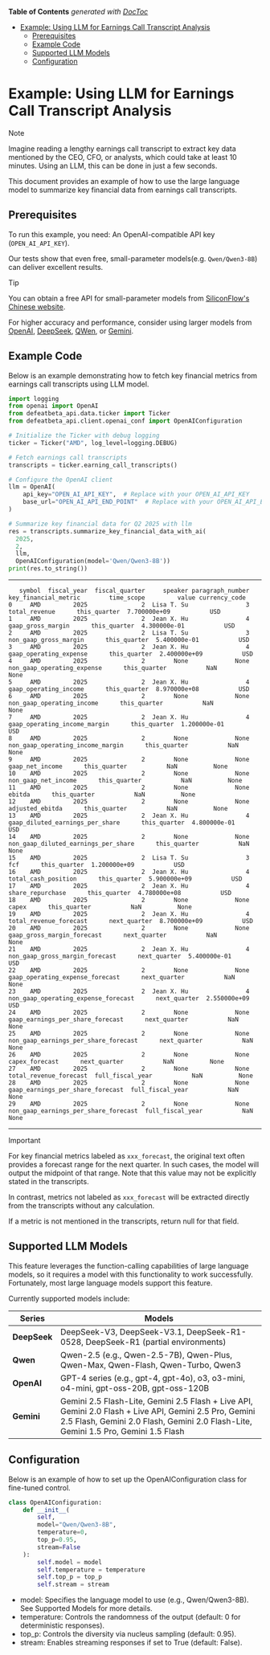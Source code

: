 <!-- START doctoc generated TOC please keep comment here to allow auto update -->
<!-- DON'T EDIT THIS SECTION, INSTEAD RE-RUN doctoc TO UPDATE -->
**Table of Contents**  *generated with [DocToc](https://github.com/thlorenz/doctoc)*

- [Example: Using LLM for Earnings Call Transcript Analysis](#example-using-llm-for-earnings-call-transcript-analysis)
  - [Prerequisites](#prerequisites)
  - [Example Code](#example-code)
  - [Supported LLM Models](#supported-llm-models)
  - [Configuration](#configuration)

<!-- END doctoc generated TOC please keep comment here to allow auto update -->

# Example: Using LLM for Earnings Call Transcript Analysis
> [!NOTE]
> Imagine reading a lengthy earnings call transcript to extract key data mentioned by the CEO, CFO, or analysts, which could take at least 10 minutes. Using an LLM, this can be done in just a few seconds.
> 
> This document provides an example of how to use the large language model to summarize key financial data from earnings call transcripts.

## Prerequisites
To run this example, you need: An OpenAI-compatible API key (`OPEN_AI_API_KEY`). 

Our tests show that even free, small-parameter models(e.g. `Qwen/Qwen3-8B`) can deliver excellent results.

> [!TIP]
> You can obtain a free API for small-parameter models from [SiliconFlow's Chinese website](https://www.siliconflow.cn/pricing).
> 
> For higher accuracy and performance, consider using larger models from [OpenAI](https://openai.com/index/openai-api/), [DeepSeek](https://api-docs.deepseek.com/), [QWen](https://qwen.ai/apiplatform), or [Gemini](https://ai.google.dev/gemini-api/docs).

## Example Code
Below is an example demonstrating how to fetch key financial metrics from earnings call transcripts using LLM model.

```python
import logging
from openai import OpenAI
from defeatbeta_api.data.ticker import Ticker
from defeatbeta_api.client.openai_conf import OpenAIConfiguration

# Initialize the Ticker with debug logging
ticker = Ticker("AMD", log_level=logging.DEBUG)

# Fetch earnings call transcripts
transcripts = ticker.earning_call_transcripts()

# Configure the OpenAI client
llm = OpenAI(
    api_key="OPEN_AI_API_KEY",  # Replace with your OPEN_AI_API_KEY
    base_url="OPEN_AI_API_END_POINT"  # Replace with your OPEN_AI_API_END_POINT
)

# Summarize key financial data for Q2 2025 with llm
res = transcripts.summarize_key_financial_data_with_ai(
  2025, 
  2, 
  llm, 
  OpenAIConfiguration(model='Qwen/Qwen3-8B'))
print(res.to_string())
```

---

```text
   symbol  fiscal_year  fiscal_quarter     speaker paragraph_number                  key_financial_metric        time_scope         value currency_code
0     AMD         2025               2  Lisa T. Su                3                         total_revenue      this_quarter  7.700000e+09           USD
1     AMD         2025               2  Jean X. Hu                4                     gaap_gross_margin      this_quarter  4.300000e-01           USD
2     AMD         2025               2  Lisa T. Su                3                 non_gaap_gross_margin      this_quarter  5.400000e-01           USD
3     AMD         2025               2  Jean X. Hu                4                gaap_operating_expense      this_quarter  2.400000e+09           USD
4     AMD         2025               2        None             None            non_gaap_operating_expense      this_quarter           NaN          None
5     AMD         2025               2  Jean X. Hu                4                 gaap_operating_income      this_quarter  8.970000e+08           USD
6     AMD         2025               2        None             None             non_gaap_operating_income      this_quarter           NaN          None
7     AMD         2025               2  Jean X. Hu                4          gaap_operating_income_margin      this_quarter  1.200000e-01           USD
8     AMD         2025               2        None             None      non_gaap_operating_income_margin      this_quarter           NaN          None
9     AMD         2025               2        None             None                       gaap_net_income      this_quarter           NaN          None
10    AMD         2025               2        None             None                   non_gaap_net_income      this_quarter           NaN          None
11    AMD         2025               2        None             None                                ebitda      this_quarter           NaN          None
12    AMD         2025               2        None             None                       adjusted_ebitda      this_quarter           NaN          None
13    AMD         2025               2  Jean X. Hu                4       gaap_diluted_earnings_per_share      this_quarter  4.800000e-01           USD
14    AMD         2025               2        None             None   non_gaap_diluted_earnings_per_share      this_quarter           NaN          None
15    AMD         2025               2  Lisa T. Su                3                                   fcf      this_quarter  1.200000e+09           USD
16    AMD         2025               2  Jean X. Hu                4                   total_cash_position      this_quarter  5.900000e+09           USD
17    AMD         2025               2  Jean X. Hu                4                      share_repurchase      this_quarter  4.780000e+08           USD
18    AMD         2025               2        None             None                                 capex      this_quarter           NaN          None
19    AMD         2025               2  Jean X. Hu                4                total_revenue_forecast      next_quarter  8.700000e+09           USD
20    AMD         2025               2        None             None            gaap_gross_margin_forecast      next_quarter           NaN          None
21    AMD         2025               2  Jean X. Hu                4        non_gaap_gross_margin_forecast      next_quarter  5.400000e-01           USD
22    AMD         2025               2        None             None       gaap_operating_expense_forecast      next_quarter           NaN          None
23    AMD         2025               2  Jean X. Hu                4   non_gaap_operating_expense_forecast      next_quarter  2.550000e+09           USD
24    AMD         2025               2        None             None      gaap_earnings_per_share_forecast      next_quarter           NaN          None
25    AMD         2025               2        None             None  non_gaap_earnings_per_share_forecast      next_quarter           NaN          None
26    AMD         2025               2        None             None                        capex_forecast      next_quarter           NaN          None
27    AMD         2025               2        None             None                total_revenue_forecast  full_fiscal_year           NaN          None
28    AMD         2025               2        None             None      gaap_earnings_per_share_forecast  full_fiscal_year           NaN          None
29    AMD         2025               2        None             None  non_gaap_earnings_per_share_forecast  full_fiscal_year           NaN          None
```

---

> [!IMPORTANT]
> For key financial metrics labeled as `xxx_forecast`, the original text often provides a forecast range for the next quarter. In such cases, the model will output the midpoint of that range. Note that this value may not be explicitly stated in the transcripts.
> 
> In contrast, metrics not labeled as `xxx_forecast` will be extracted directly from the transcripts without any calculation.
> 
> If a metric is not mentioned in the transcripts, return null for that field.

## Supported LLM Models
This feature leverages the function-calling capabilities of large language models, so it requires a model with this functionality to work successfully. Fortunately, most large language models support this feature.

Currently supported models include:

| Series       | Models                                                                                                                                                                                       |
|--------------|----------------------------------------------------------------------------------------------------------------------------------------------------------------------------------------------|
| **DeepSeek** | DeepSeek-V3, DeepSeek-V3.1, DeepSeek-R1-0528, DeepSeek-R1 (partial environments)                                                                                                             |
| **Qwen**     | Qwen-2.5 (e.g., Qwen-2.5-7B), Qwen-Plus, Qwen-Max, Qwen-Flash, Qwen-Turbo, Qwen3                                                                                                             |
| **OpenAI**   | GPT-4 series (e.g., gpt-4, gpt-4o), o3, o3-mini, o4-mini, gpt-oss-20B, gpt-oss-120B                                                                                                          |
| **Gemini**   | Gemini 2.5 Flash-Lite, Gemini 2.5 Flash + Live API, Gemini 2.0 Flash + Live API, Gemini 2.5 Pro, Gemini 2.5 Flash, Gemini 2.0 Flash, Gemini 2.0 Flash-Lite, Gemini 1.5 Pro, Gemini 1.5 Flash |

## Configuration
Below is an example of how to set up the OpenAIConfiguration class for fine-tuned control.
```python
class OpenAIConfiguration:
    def __init__(
        self,
        model="Qwen/Qwen3-8B",
        temperature=0,
        top_p=0.95,
        stream=False
    ):
        self.model = model
        self.temperature = temperature
        self.top_p = top_p
        self.stream = stream
```

- model: Specifies the language model to use (e.g., Qwen/Qwen3-8B). See Supported Models for more details.
- temperature: Controls the randomness of the output (default: 0 for deterministic responses).
- top_p: Controls the diversity via nucleus sampling (default: 0.95).
- stream: Enables streaming responses if set to True (default: False).
